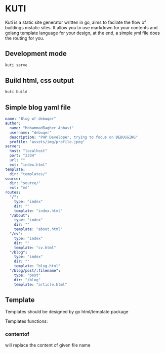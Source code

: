 # KUTI

Kuti is a static site generator written in go, aims to facilate the flow of buildings mstatic sites. It allow you to use markdown for your contents and golang template language for your design, at the end, a simple yml file does the routing for you.

## Development mode
```bash
kuti serve
```

## Build html, css output
```bash
kuti build
```


## Simple blog yaml file
```yml
name: "Blog of debuqer"
author:
  name: "MohammadBagher Abbasi"
  username: "debuqer"
  description: "PHP Developer, trying to focus on DEBUGGING"
  profile: "assets/img/profile.jpeg"
server:
  host: "localhost"
  port: "3334"
  url: ""
  ext: "index.html"
template:
  dir: "templates/"
source:
  dir: "source/"
  ext: "md"
routes:
  "/":
    type: "index"
    dir: ""
    template: "index.html"
  "/about":
    type: "index"
    dir: ""
    template: "about.html"
  "/cv":
    type: "index"
    dir: ""
    template: "cv.html"
  "/blog":
    type: "index"
    dir: ""
    template: "blog.html"
  "/blog/post/:filename":
    type: "post"
    dir: "/blog"
    template: "article.html"
```


## Template 

Templates should be designed by go html/template package

Templates functions:

### contentof

will replace the content of given file name 